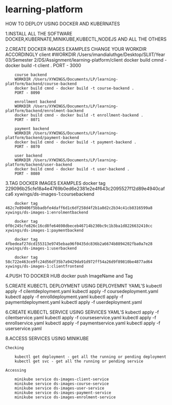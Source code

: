# learning-platform

HOW TO DEPLOY USING DOCKER AND KUBERNATES

1.INSTALL ALL THE SOFTWARE
    DOCKER,KUBERNATE,MINIKUBE,KUBECTL,NODEJS AND ALL THE OTHERS

2.CREATE DOCKER IMAGES
    EXAMPLES
    CHANGE YOUR WORKDIR ACCORDINGLY
        client
        #WORKDIR /Users/imandialuthge/Desktop/SLIIT/Year 03/Semester 2/DS/Assignment/learning-platform/client
        docker build cmnd - docker build -t client .
        PORT - 3000

        course backend
        WORKDIR /Users/XYWINGS/Documents/LP/learning-platform/backend/course-backend
        docker build cmnd - docker build -t course-backend .
        PORT - 8090

        enrollment backend
        WORKDIR /Users/XYWINGS/Documents/LP/learning-platform/backend/enrolment-backend
        docker build cmnd - docker build -t enrollment-backend .
        PORT - 8071

        payment backend
        WORKDIR /Users/XYWINGS/Documents/LP/learning-platform/backend/payment-backend
        docker build cmnd - docker build -t payment-backend .
        PORT - 8070

        user backend
        WORKDIR /Users/XYWINGS/Documents/LP/learning-platform/backend/user-backend
        docker build cmnd - docker build -t user-backend .
        PORT - 8080


3.TAG DOCKER IMAGES
    EXAMPLES
        docker tag 229096b25cfe18a4e4769b0ed6e2381e2e4f643c2095527f12d89e4940cafca6 xywings/ds-images-1:coursebackend

        docker tag 462c7e89406f5bbadbfe4daff6d1c6df258d4f2b1a8d2c2b34c41cb8316599a8 xywings/ds-images-1:enrolmentbackend

        docker tag 0f0c245cfe826c16cd8fe64698dbeceb46714b230bc9c1b3ba1d8226632410cc xywings/ds-images-1:paymentbackend

        docker tag 4fbedeaf27dcd155313e9745ebaa96f0435dc836b2a6674b8894202fba0a7e28 xywings/ds-images-1:userbackend

        docker tag 58c722e463ce9fc24d56df35b7a9429da91d972ff54a26d9f89810be4877ad64 xywings/ds-images-1:clientfrontend

4.PUSH TO DOCKER HUB
    docker push ImageName and Tag

5.CREATE KUBECTL DEPLOYMENT USING DEPLOYEMNT YAML'S
    kubectl apply -f cilentdeployment.yaml
    kubectl apply -f coursedeployment.yaml
    kubectl apply -f enrolldeployment.yaml
    kubectl apply -f paymentdeployment.yaml
    kubectl apply -f userdeployment.yaml

6.CREATE KUBECTL SERVICE USING SERVICES YAML'S
    kubectl apply -f cilentservice.yaml
    kubectl apply -f courseservice.yaml
    kubectl apply -f enrollservice.yaml
    kubectl apply -f paymentservice.yaml
    kubectl apply -f userservice.yaml

8.ACCESS SERVICES USING MINIKUBE

    Checking 

        kubectl get deployment - get all the running or pending deployment
        kubectl get svc - get all the running or pending service

    Accessing

        minikube service ds-images-client-service
        minikube service ds-images-course-service
        minikube service ds-images-user-service
        minikube service ds-images-payment-service
        minikube service ds-images-enrolment-service





